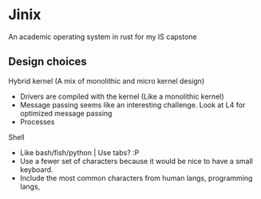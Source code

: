 # Jinix
An academic operating system in rust for my IS capstone


## Design choices



Hybrid kernel (A mix of monolithic and micro kernel design)
- Drivers are compiled with the kernel (Like a monolithic kernel)
- Message passing seems like an interesting challenge. Look at L4 for optimized message passing
- Processes 


Shell
- Like bash/fish/python | Use tabs? :P
- Use a fewer set of characters because it would be nice to have a small keyboard.
- Include the most common characters from human langs, programming langs, 

